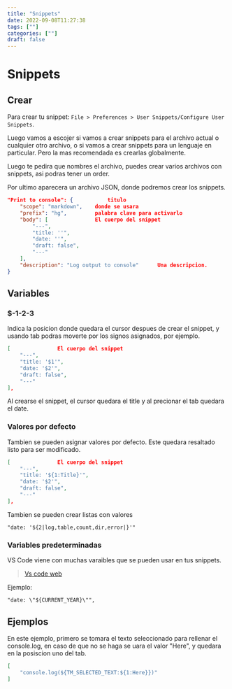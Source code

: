 ```yaml
---
title: "Snippets"
date: 2022-09-08T11:27:38
tags: [""]
categories: [""]
draft: false
---
```


# Snippets

## Crear

Para crear tu snippet: ` File > Preferences > User Snippets/Configure User Snippets `.

Luego vamos a escojer si vamos a crear snippets para el archivo actual o cualquier otro archivo, o si vamos a crear snippets para un lenguaje en particular. Pero la mas recomendada es crearlas globalmente.

Luego te pedira que nombres el archivo, puedes crear varios archivos con snippets, asi podras tener un order.

Por ultimo aparecera un archivo JSON, donde podremos crear los snippets.

```JSON
"Print to console": {           titulo
    "scope": "markdown",    donde se usara
    "prefix": "hg",         palabra clave para activarlo    
    "body": [               El cuerpo del snippet
        "---",
        "title: ''",
        "date: ''",
        "draft: false",
        "---"
    ],
    "description": "Log output to console"      Una descripcion.
}
```

## Variables

### $-1-2-3

Indica la posicion donde quedara el cursor despues de crear el snippet, y usando tab podras moverte por los signos asignados, por ejemplo.

```JSON
[               El cuerpo del snippet
    "---",
    "title: '$1'",
    "date: '$2'",
    "draft: false",
    "---"
],
```

Al crearse el snippet, el cursor quedara el title y al precionar el tab quedara el date.

### Valores por defecto

Tambien se pueden asignar valores por defecto. Este quedara resaltado listo para ser modificado.

```JSON
[               El cuerpo del snippet
    "---",
    "title: '${1:Title}'",
    "date: '$2'",
    "draft: false",
    "---"
],
```

Tambien se pueden crear listas con valores

` "date: '${2|log,table,count,dir,error|}'" `

### Variables predeterminadas

VS Code viene con muchas varaibles que se pueden usar en tus snippets.

> [Vs code web](https://code.visualstudio.com/docs/editor/userdefinedsnippets#_snippet-syntax)

Ejemplo:

`"date: \"${CURRENT_YEAR}\"",`

## Ejemplos

En este ejemplo, primero se tomara el texto seleccionado para rellenar el console.log, en caso de que no se haga se uara el valor "Here", y quedara en la posiscion uno del tab.

```JSON
[
    "console.log(${TM_SELECTED_TEXT:${1:Here}})"
]
```
